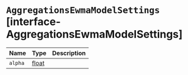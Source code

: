 # `AggregationsEwmaModelSettings` [interface-AggregationsEwmaModelSettings]

| Name | Type | Description |
| - | - | - |
| `alpha` | [float](./float.md) | &nbsp; |
